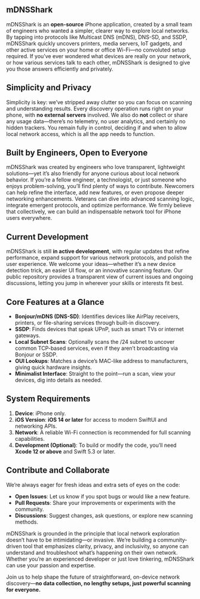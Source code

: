 ## mDNSShark

mDNSShark is an **open-source** iPhone application, created by a small team of engineers who wanted a simpler, clearer way to explore local networks. By tapping into protocols like Multicast DNS (mDNS), DNS-SD, and SSDP, mDNSShark quickly uncovers printers, media servers, IoT gadgets, and other active services on your home or office Wi-Fi—no convoluted setup required. If you’ve ever wondered what devices are really on your network, or how various services talk to each other, mDNSShark is designed to give you those answers efficiently and privately.

## Simplicity and Privacy  

Simplicity is key: we’ve stripped away clutter so you can focus on scanning and understanding results. Every discovery operation runs right on your phone, with **no external servers** involved. We also do **not** collect or share any usage data—there’s no telemetry, no user analytics, and certainly no hidden trackers. You remain fully in control, deciding if and when to allow local network access, which is all the app needs to function.

## Built by Engineers, Open to Everyone  

mDNSShark was created by engineers who love transparent, lightweight solutions—yet it’s also friendly for anyone curious about local network behavior. If you’re a fellow engineer, a technologist, or just someone who enjoys problem-solving, you’ll find plenty of ways to contribute. Newcomers can help refine the interface, add new features, or even propose deeper networking enhancements. Veterans can dive into advanced scanning logic, integrate emergent protocols, and optimize performance. We firmly believe that collectively, we can build an indispensable network tool for iPhone users everywhere.

## Current Development  

mDNSShark is still **in active development**, with regular updates that refine performance, expand support for various network protocols, and polish the user experience. We welcome your ideas—whether it’s a new device detection trick, an easier UI flow, or an innovative scanning feature. Our public repository provides a transparent view of current issues and ongoing discussions, letting you jump in wherever your skills or interests fit best.

## Core Features at a Glance  

- **Bonjour/mDNS (DNS-SD)**: Identifies devices like AirPlay receivers, printers, or file-sharing services through built-in discovery.  
- **SSDP**: Finds devices that speak UPnP, such as smart TVs or internet gateways.  
- **Local Subnet Scans**: Optionally scans the /24 subnet to uncover common TCP-based services, even if they aren’t broadcasting via Bonjour or SSDP.  
- **OUI Lookups**: Matches a device’s MAC-like address to manufacturers, giving quick hardware insights.  
- **Minimalist Interface**: Straight to the point—run a scan, view your devices, dig into details as needed.  

## System Requirements  

1. **Device**: iPhone only.  
2. **iOS Version**: **iOS 14 or later** for access to modern SwiftUI and networking APIs.  
3. **Network**: A reliable Wi-Fi connection is recommended for full scanning capabilities.  
4. **Development (Optional)**: To build or modify the code, you’ll need **Xcode 12 or above** and Swift 5.3 or later.  

## Contribute and Collaborate  

We’re always eager for fresh ideas and extra sets of eyes on the code:  

- **Open Issues**: Let us know if you spot bugs or would like a new feature.  
- **Pull Requests**: Share your improvements or experiments with the community.  
- **Discussions**: Suggest changes, ask questions, or explore new scanning methods.  

mDNSShark is grounded in the principle that local network exploration doesn’t have to be intimidating—or invasive. We’re building a community-driven tool that emphasizes clarity, privacy, and inclusivity, so anyone can understand and troubleshoot what’s happening on their own network. Whether you’re an experienced developer or just love tinkering, mDNSShark can use your passion and expertise.  

Join us to help shape the future of straightforward, on-device network discovery—**no data collection, no lengthy setups, just powerful scanning for everyone.**

